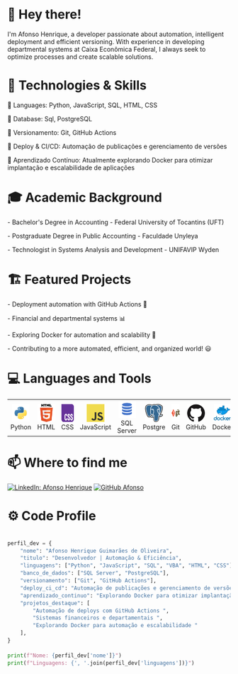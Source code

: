 <h1>👋 Hey there!</h1>
<p>I'm Afonso Henrique, a developer passionate about automation, intelligent deployment and efficient versioning. With experience in developing departmental systems at Caixa Econômica Federal, I always seek to optimize processes and create scalable solutions.</p>

<h1>🚀 Technologies & Skills</h1>
<p>📌 Languages: Python, JavaScript, SQL, HTML, CSS</p>
<p>📌 Database: Sql, PostgreSQL<p>
<p>📌 Versionamento: Git, GitHub Actions<p>
<p>📌 Deploy & CI/CD: Automação de publicações e gerenciamento de versões<p>
<p>📌 Aprendizado Contínuo: Atualmente explorando Docker para otimizar implantação e escalabilidade de aplicações<p>

<h1>🎓 Academic Background</h1>
<p>- Bachelor's Degree in Accounting - Federal University of Tocantins (UFT)</p>
<p>- Postgraduate Degree in Public Accounting - Faculdade Unyleya</p>
<p>- Technologist in Systems Analysis and Development - UNIFAVIP Wyden</p>

<h1>🏗️ Featured Projects</h1>
<p>- Deployment automation with GitHub Actions 🚀</p>
<p>- Financial and departmental systems 📊</p>
<p>- Exploring Docker for automation and scalability 🐳</p>
<p>- Contributing to a more automated, efficient, and organized world! 😃</p>

<h1>💻 Languages and Tools</h1>
<p align="center">
<table>
    <tr>
        <td align="center"><img height="40"
                src="https://raw.githubusercontent.com/github/explore/main/topics/python/python.png"><br>Python</td>
        <td align="center"><img height="40"
                src="https://raw.githubusercontent.com/github/explore/main/topics/html/html.png"><br>HTML</td>
        <td align="center"><img height="40"
                src="https://raw.githubusercontent.com/github/explore/main/topics/css/css.png"><br>CSS</td>
        <td align="center"><img height="40"
                src="https://raw.githubusercontent.com/github/explore/main/topics/javascript/javascript.png"><br>JavaScript
        </td>
        <td align="center"><img height="40"
                src="https://raw.githubusercontent.com/github/explore/main/topics/sql/sql.png"><br>SQL
            Server</td>
         <td align="center"><img height="40"
                src="https://raw.githubusercontent.com/github/explore/main/topics/postgresql/postgresql.png"><br>Postgre</td>
        <td align="center"><img height="40"
                src="https://raw.githubusercontent.com/github/explore/main/topics/git/git.png"><br>Git</td>
        <td align="center"><img height="40"
                src="https://raw.githubusercontent.com/github/explore/main/topics/github/github.png"><br>GitHub</td>
        <td align="center"><img height="40"
                src="https://raw.githubusercontent.com/github/explore/main/topics/docker/docker.png"><br>Docker</td>
    </tr>
</table>
</p>

<h1>📫  Where to find me</h1>

[![LinkedIn: Afonso Henrique](https://img.shields.io/badge/-Afonso%20Henrique-blue?style=flat-square&logo=Linkedin&logoColor=white&link=https://www.linkedin.com/in/afonso-henrique-guimarães-oliveira/)](https://www.linkedin.com/in/afonso-henrique-guimarães-oliveira/)  [![GitHub Afonso](https://img.shields.io/github/followers/afonsohenrique14?label=Follow&style=social)](https://github.com/afonsohenrique14)


<h1>⚙️ Code Profile</h1>

``` python

perfil_dev = {
    "nome": "Afonso Henrique Guimarães de Oliveira",
    "titulo": "Desenvolvedor | Automação & Eficiência",
    "linguagens": ["Python", "JavaScript", "SQL", "VBA", "HTML", "CSS"],
    "banco_de_dados": ["SQL Server", "PostgreSQL"],
    "versionamento": ["Git", "GitHub Actions"],
    "deploy_ci_cd": "Automação de publicações e gerenciamento de versões",
    "aprendizado_continuo": "Explorando Docker para otimizar implantação e escalabilidade",
    "projetos_destaque": [
        "Automação de deploys com GitHub Actions ",
        "Sistemas financeiros e departamentais ",
        "Explorando Docker para automação e escalabilidade "
    ],
}

print(f"Nome: {perfil_dev['nome']}")
print(f"Linguagens: {', '.join(perfil_dev['linguagens'])}")

```





